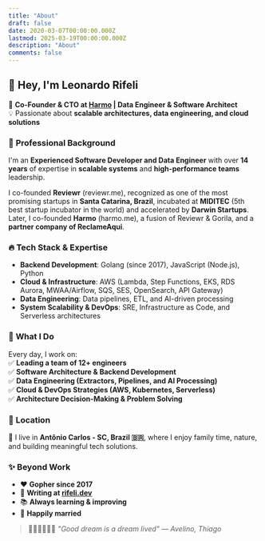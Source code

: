 ```yaml
---
title: "About"
draft: false
date: 2020-03-07T00:00:00.000Z
lastmod: 2025-03-19T00:00:00.000Z
description: "About"
comments: false
---
```


## 👋 Hey, I'm Leonardo Rifeli

🚀 **Co-Founder & CTO at [Harmo](https://harmo.me) | Data Engineer & Software Architect**  
💡 Passionate about **scalable architectures, data engineering, and cloud solutions**  

### 🏢 **Professional Background**
I'm an **Experienced Software Developer and Data Engineer** with over **14 years** of expertise in **scalable systems** and **high-performance teams** leadership.  

I co-founded **Reviewr** (reviewr.me), recognized as one of the most promising startups in **Santa Catarina, Brazil**, incubated at **MIDITEC** (5th best startup incubator in the world) and accelerated by **Darwin Startups**. Later, I co-founded **Harmo** (harmo.me), a fusion of Reviewr & Gorila, and a **partner company of ReclameAqui**.

### 🔥 **Tech Stack & Expertise**
- **Backend Development**: Golang (since 2017), JavaScript (Node.js), Python  
- **Cloud & Infrastructure**: AWS (Lambda, Step Functions, EKS, RDS Aurora, MWAA/Airflow, SQS, SES, OpenSearch, API Gateway)  
- **Data Engineering**: Data pipelines, ETL, and AI-driven processing  
- **System Scalability & DevOps**: SRE, Infrastructure as Code, and Serverless architectures  

### 🎯 **What I Do**

Every day, I work on:  
✅ **Leading a team of 12+ engineers**  
✅ **Software Architecture & Backend Development**  
✅ **Data Engineering (Extractors, Pipelines, and AI Processing)**  
✅ **Cloud & DevOps Strategies (AWS, Kubernetes, Serverless)**  
✅ **Architecture Decision-Making & Problem Solving**  

### 📍 **Location**

🏡 I live in **Antônio Carlos - SC, Brazil 🇧🇷**, where I enjoy family time, nature, and building meaningful tech solutions.  

### ✨ **Beyond Work**

- ❤️ **Gopher since 2017**  
- 📝 **Writing at [rifeli.dev](https://rifeli.dev)**  
- 📚 **Always learning & improving**  
- 👰 **Happily married**  

> 🏊‍♂️🚴‍♂️🏃‍♂️ *"Good dream is a dream lived" — Avelino, Thiago*  
